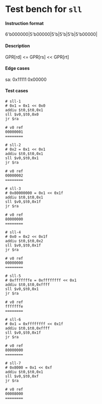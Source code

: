 # Test bench for `sll`

#### Instruction format

6'b000000|5'b00000|5'b<rt>|5'b<rd>|5'b<sa>|5'b00000|

#### Description

GPR[rd] <= GPR[rs] << GPR[rt]

#### Edge cases

sa: 0x11111 0x00000

#### Test cases

```assembly
# sll-1
# 0x1 = 0x1 << 0x0
addiu $t0,$t0,0x1
sll $v0,$t0,0x0
jr $ra

# v0 ref
00000001
========
```

```assembly
# sll-2
# 0x2 = 0x1 << 0x1
addiu $t0,$t0,0x1
sll $v0,$t0,0x1
jr $ra

# v0 ref
00000002
========
```

```assembly
# sll-3
# 0x80000000 = 0x1 << 0x1f
addiu $t0,$t0,0x1
sll $v0,$t0,0x1f
jr $ra

# v0 ref
80000000
========
```

```assembly
# sll-4
# 0x0 = 0x2 << 0x1f
addiu $t0,$t0,0x2
sll $v0,$t0,0x1f
jr $ra

# v0 ref
00000000
========
```

```assembly
# sll-5
# 0xfffffffe = 0xffffffff << 0x1
addiu $t0,$t0,0xffff
sll $v0,$t0,0x1
jr $ra

# v0 ref
fffffffe
========
```

```assembly
# sll-6
# 0x1 = 0xffffffff << 0x1f
addiu $t0,$t0,0xffff
sll $v0,$t0,0x1f
jr $ra

# v0 ref
80000000
========
```


```assembly
# sll-7
# 0x8000 = 0x1 << 0xf
addiu $t0,$t0,0x1
sll $v0,$t0,0xf
jr $ra

# v0 ref
00008000
========
```

